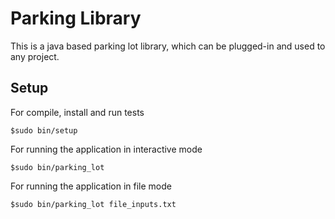 # Parking Library

This is a java based parking lot library, which can be plugged-in and used to any project.

## Setup

For compile, install and run tests
```
$sudo bin/setup
```

For running the application in interactive mode
```
$sudo bin/parking_lot
```

For running the application in file mode
```
$sudo bin/parking_lot file_inputs.txt
```
